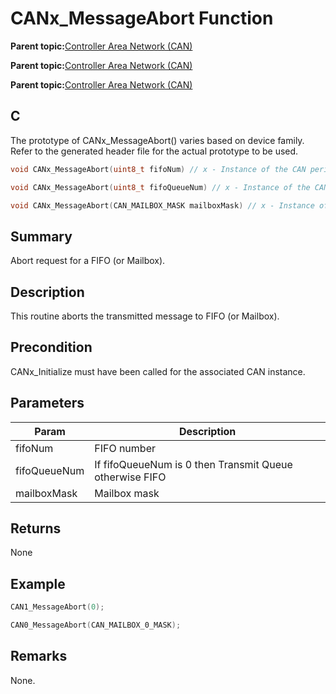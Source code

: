 # CANx\_MessageAbort Function

**Parent topic:**[Controller Area Network \(CAN\)](GUID-87A954BC-99B5-448D-BC6D-4C2250A9B58E.md)

**Parent topic:**[Controller Area Network \(CAN\)](GUID-9E2CB6D3-5052-4DCE-9DD7-68CC12674833.md)

**Parent topic:**[Controller Area Network \(CAN\)](GUID-F5B9ED1E-1BBD-4120-8CF5-C3104BED03CA.md)

## C

The prototype of CANx\_MessageAbort\(\) varies based on device family. Refer to the generated header file for the actual prototype to be used.

```c
void CANx_MessageAbort(uint8_t fifoNum) // x - Instance of the CAN peripheral

void CANx_MessageAbort(uint8_t fifoQueueNum) // x - Instance of the CAN peripheral

void CANx_MessageAbort(CAN_MAILBOX_MASK mailboxMask) // x - Instance of the CAN peripheral
```

## Summary

Abort request for a FIFO \(or Mailbox\).

## Description

This routine aborts the transmitted message to FIFO \(or Mailbox\).

## Precondition

CANx\_Initialize must have been called for the associated CAN instance.

## Parameters

|Param|Description|
|-----|-----------|
|fifoNum|FIFO number|
|fifoQueueNum|If fifoQueueNum is 0 then Transmit Queue otherwise FIFO|
|mailboxMask|Mailbox mask|

## Returns

None

## Example

```c
CAN1_MessageAbort(0);
```

```c
CAN0_MessageAbort(CAN_MAILBOX_0_MASK);
```

## Remarks

None.

